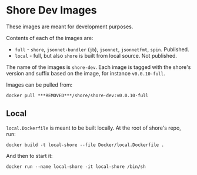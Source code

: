 # Shore Dev Images

These images are meant for development purposes.

Contents of each of the images are:

* `full` - `shore`, `jsonnet-bundler` (`jb`), `jsonnet`, `jsonnetfmt`, `spin`. Published.
* `local` - full, but also `shore` is built from local source. Not published.

The name of the images is `shore-dev`. Each image is tagged with the shore's version and suffix based on the image, for instance `v0.0.10-full`.

Images can be pulled from:
```shell
docker pull ***REMOVED***/shore/shore-dev:v0.0.10-full
```

## Local

`local.Dockerfile` is meant to be built locally. At the root of shore's repo, run:
```shell
docker build -t local-shore --file Docker/local.Dockerfile .
```
And then to start it:
```shell
docker run --name local-shore -it local-shore /bin/sh
````